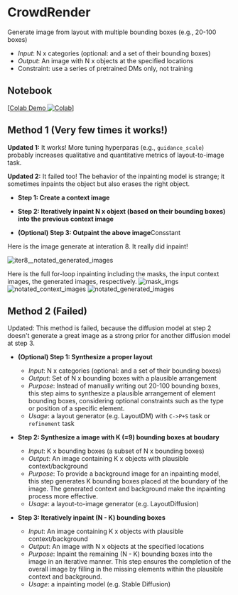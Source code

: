 # CrowdRender
Generate image from layout with multiple bounding boxes (e.g., 20-100 boxes)
- *Input*: N x categories (optional: and a set of their bounding boxes)
- *Output*: An image with N x objects at the specified locations
- Constraint: use a series of pretrained DMs only, not training

## Notebook

[[Colab Demo ![Colab](https://colab.research.google.com/assets/colab-badge.svg)](https://colab.research.google.com/drive/1zlSkMwG23-JAoEun4IDwKqUP-wJdLrbo?usp=sharing)]
## Method 1 (Very few times it works!)
**Updated 1:** It works! More tuning hyperparas (e.g., `guidance_scale`) probably increases qualitative and quantitative metrics of layout-to-image task.

**Updated 2:** It failed too! The behavior of the inpainting model is strange; it sometimes inpaints the object but also erases the right object.

- **Step 1: Create a context image**

- **Step 2: Iteratively inpaint N x objext (based on their bounding boxes) into the previous context image**

- **(Optional) Step 3: Outpaint the above image**Consstant

Here is the image generate at interation 8. It really did inpaint!

![iter8__notated_generated_images](https://github.com/aengusng8/CrowdRender/assets/67547213/bd515fff-6c16-4eca-b30c-1fbca6d4a31d)

Here is the full for-loop inpainting including the masks, the input context images, the generated images, respectively.
![mask_imgs](https://github.com/aengusng8/CrowdRender/assets/67547213/dc508930-3c3f-4070-b73c-d5e5d1843ca4)
![notated_context_images](https://github.com/aengusng8/CrowdRender/assets/67547213/3b329d7f-d627-4d38-8996-b9e08bef9de5)
![notated_generated_images](https://github.com/aengusng8/CrowdRender/assets/67547213/28eac1c0-5850-4e1a-9b97-dd7b5ddbfefd)




## Method 2 (Failed)
Updated: This method is failed, because the diffusion model at step 2 doesn't generate a great image as a strong prior for another diffusion model at step 3.

- **(Optional) Step 1: Synthesize a proper layout**
  - *Input*: N x categories (optional: and a set of their bounding boxes)
  - *Output*: Set of N x bounding boxes with a plausible arrangement
  - *Purpose*: Instead of manually writing out 20-100 bounding boxes, this step aims to synthesize a plausible arrangement of element bounding boxes, considering optional constraints such as the type or position of a specific element.
  - *Usage*: a layout generator (e.g. LayoutDM) with `C->P+S` task or `refinement` task
  
- **Step 2: Synthesize a image with K (=9) bounding boxes at boudary**
    - *Input*: K x bounding boxes (a subset of N x bounding boxes)
    - *Output*: An image containing K x objects with plausible context/background
    - *Purpose*: To provide a background image for an inpainting model, this step generates K bounding boxes placed at the boundary of the image. The generated context and background make the inpainting process more effective.
    - *Usage*: a layout-to-image generator (e.g. LayoutDiffusion)
  
- **Step 3: Iteratively inpaint (N - K) bounding boxes**
    - *Input*: An image containing K x objects with plausible context/background
    - *Output*: An image with N x objects at the specified locations
    - *Purpose*: Inpaint the remaining (N - K) bounding boxes into the image in an iterative manner. This step ensures the completion of the overall image by filling in the missing elements within the plausible context and background.
    - *Usage*: a inpainting model (e.g. Stable Diffusion)

